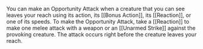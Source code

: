 You can make an Opportunity Attack when a creature that you can see leaves your reach using its action, its [[Bonus Action]], its [[Reaction]], or one of its speeds. To make the Opportunity Attack, take a [[Reaction]] to make one melee attack with a weapon or an [[Unarmed Strike]] against the provoking creature. The attack occurs right before the creature leaves your reach.